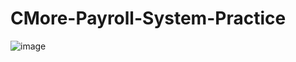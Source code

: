 # CMore-Payroll-System-Practice

![image](https://user-images.githubusercontent.com/99143307/206601458-56c54fa9-d9c1-4de3-8ffc-629cf55f0c8a.png)
